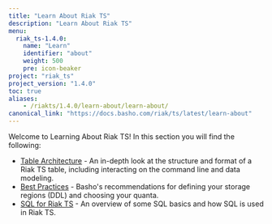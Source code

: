 ```yaml
---
title: "Learn About Riak TS"
description: "Learn About Riak TS"
menu:
  riak_ts-1.4.0:
    name: "Learn"
    identifier: "about"
    weight: 500
    pre: icon-beaker
project: "riak_ts"
project_version: "1.4.0"
toc: true
aliases:
    - /riakts/1.4.0/learn-about/learn-about/
canonical_link: "https://docs.basho.com/riak/ts/latest/learn-about"
---
```


[table arch]: tablearchitecture/
[bestpractices]: bestpractices/
[sqlriakts]: sqlriakts/


Welcome to Learning About Riak TS! In this section you will find the following:

* [Table Architecture][table arch] - An in-depth look at the structure and format of a Riak TS table, including interacting on the command line and data modeling.
* [Best Practices][bestpractices] - Basho's recommendations for defining your storage regions (DDL) and choosing your quanta.
* [SQL for Riak TS][sqlriakts] - An overview of some SQL basics and how SQL is used in Riak TS.
